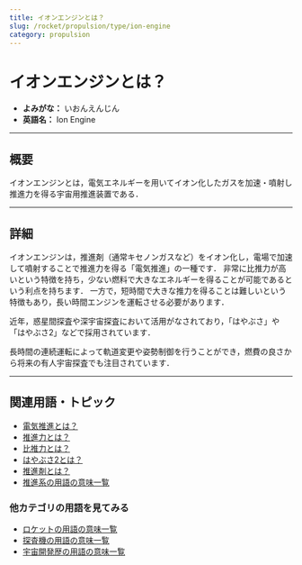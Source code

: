 ```yaml
---
title: イオンエンジンとは？
slug: /rocket/propulsion/type/ion-engine
category: propulsion
---
```


# イオンエンジンとは？

- **よみがな：** いおんえんじん  
- **英語名：** Ion Engine  

---

## 概要

イオンエンジンとは，電気エネルギーを用いてイオン化したガスを加速・噴射し推進力を得る宇宙用推進装置である．

---

## 詳細

イオンエンジンは，推進剤（通常キセノンガスなど）をイオン化し，電場で加速して噴射することで推進力を得る「電気推進」の一種です．
非常に比推力が高いという特徴を持ち，少ない燃料で大きなエネルギーを得ることが可能であるという利点を持ちます．
一方で，短時間で大きな推力を得ることは難しいという特徴もあり，長い時間エンジンを運転させる必要があります．

近年，惑星間探査や深宇宙探査において活用がなされており，「はやぶさ」や「はやぶさ2」などで採用されています．

長時間の連続運転によって軌道変更や姿勢制御を行うことができ，燃費の良さから将来の有人宇宙探査でも注目されています．

---

## 関連用語・トピック

- [電気推進とは？](/docs/propulsion/type/electric-propulsion)
- [推進力とは？](/docs/propulsion/system/propulsion)
- [比推力とは？](/docs/propulsion/system/isp)
- [はやぶさ2とは？](/docs/explorer/mission/hayabusa2)
- [推進剤とは？](/docs/propulsion/system/propellant)
- [推進系の用語の意味一覧](/docs/category/propulsion)

### 他カテゴリの用語を見てみる
- [ロケットの用語の意味一覧](/docs/category/rocket)
- [探査機の用語の意味一覧](/docs/category/explorer)
- [宇宙開発歴の用語の意味一覧](/docs/category/history)


